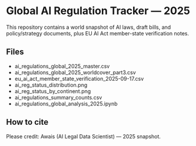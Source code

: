 ﻿# Global AI Regulation Tracker — 2025

This repository contains a world snapshot of AI laws, draft bills, and policy/strategy documents, plus EU AI Act member-state verification notes.

## Files
- ai_regulations_global_2025_master.csv
- ai_regulations_global_2025_worldcover_part3.csv
- eu_ai_act_member_state_verification_2025-09-17.csv
- ai_reg_status_distribution.png
- ai_reg_status_by_continent.png
- ai_regulations_summary_counts.csv
- ai_regulations_global_analysis_2025.ipynb

## How to cite
Please credit: Awais (AI Legal Data Scientist) — 2025 snapshot.
